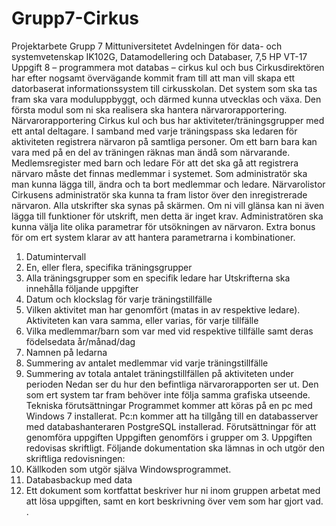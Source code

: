 # Grupp7-Cirkus
Projektarbete Grupp 7
Mittuniversitetet
Avdelningen för data- och systemvetenskap
IK102G, Datamodellering och Databaser, 7,5 HP
VT-17
Uppgift 8 – programmera mot databas – cirkus kul och bus
Cirkusdirektören har efter nogsamt övervägande kommit fram till att man vill skapa ett
datorbaserat informationssystem till cirkusskolan.
Det system som ska tas fram ska vara moduluppbyggt, och därmed kunna utvecklas och växa.
Den första modul som ni ska realisera ska hantera närvarorapportering.
Närvarorapportering
Cirkus kul och bus har aktiviteter/träningsgrupper med ett antal deltagare. I samband med varje
träningspass ska ledaren för aktiviteten registrera närvaron på samtliga personer. Om ett barn
bara kan vara med på en del av träningen räknas man ändå som närvarande.
Medlemsregister med barn och ledare
För att det ska gå att registrera närvaro måste det finnas medlemmar i systemet. Som
administratör ska man kunna lägga till, ändra och ta bort medlemmar och ledare.
Närvarolistor
Cirkusens administratör ska kunna ta fram listor över den inregistrerade närvaron. Alla utskrifter
ska synas på skärmen. Om ni vill glänsa kan ni även lägga till funktioner för utskrift, men detta är
inget krav.
Administratören ska kunna välja lite olika parametrar för utsökningen av närvaron. Extra bonus
för om ert system klarar av att hantera parametrarna i kombinationer.
1. Datumintervall
2. En, eller flera, specifika träningsgrupper
3. Alla träningsgrupper som en specifik ledare har
Utskrifterna ska innehålla följande uppgifter
1. Datum och klockslag för varje träningstillfälle
2. Vilken aktivitet man har genomfört (matas in av respektive ledare). Aktiviteten kan vara
samma, eller varias, för varje tillfälle
3. Vilka medlemmar/barn som var med vid respektive tillfälle samt deras födelsedata
år/månad/dag
4. Namnen på ledarna
5. Summering av antalet medlemmar vid varje träningstillfälle
6. Summering av totala antalet träningstillfällen på aktiviteten under perioden
Nedan ser du hur den befintliga närvarorapporten ser ut. Den som ert system tar fram behöver
inte följa samma grafiska utseende.
Tekniska förutsättningar
Programmet kommer att köras på en pc med Windows 7 installerat. Pc:n kommer att ha tillgång
till en databasserver med databashanteraren PostgreSQL installerad.
Förutsättningar för att genomföra uppgiften
Uppgiften genomförs i grupper om 3. Uppgiften redovisas skriftligt. Följande dokumentation ska
lämnas in och utgör den skriftliga redovisningen:
1. Källkoden som utgör själva Windowsprogrammet.
2. Databasbackup med data
3. Ett dokument som kortfattat beskriver hur ni inom gruppen arbetat med att lösa
uppgiften, samt en kort beskrivning över vem som har gjort vad.
.
